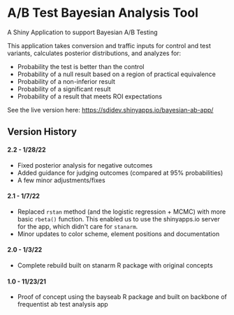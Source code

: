 # A/B Test Bayesian Analysis Tool
A Shiny Application to support Bayesian A/B Testing

This application takes conversion and traffic inputs for control and test variants, calculates posterior distributions, and analyzes for:
- Probability the test is better than the control 
- Probability of a null result based on a region of practical equivalence
- Probability of a non-inferior result
- Probability of a significant result
- Probability of a result that meets ROI expectations


See the live version here: https://sdidev.shinyapps.io/bayesian-ab-app/

## Version History
#### 2.2 - 1/28/22
- Fixed posterior analysis for negative outcomes
- Added guidance for judging outcomes (compared at 95% probabilities)
- A few minor adjustments/fixes

#### 2.1 - 1/7/22
- Replaced `rstan` method (and the logistic regression + MCMC) with more basic `rbeta()` function. This enabled us to use the shinyapps.io server for the app, which didn't care for `stanarm`.
- Minor updates to color scheme, element positions and documentation
#### 2.0 - 1/3/22
- Complete rebuild built on stanarm R package with original concepts
#### 1.0 - 11/23/21
- Proof of concept using the bayseab R package and built on backbone of frequentist ab test analysis app